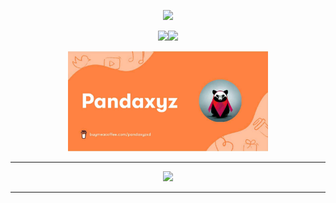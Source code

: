 
</p>
<p align="center">
<a href="https://discord.com/users/801950534680182784">
<img src="https://lanyard-profile-readme.vercel.app/api/801950534680182784?theme=dark&bg=292b2f&animated=true&hideDiscrim=true&borderRadius=27px&idleMessage=Always%20programming%20💗">
 </a>


<p align="center">
<a href="https://www.twitter.com/Pandaxyzzz" target="_blank" rel="noreferrer"><img
src="https://img.shields.io/twitter/follow/Pandaxyzzz?logo=twitter&style=for-the-badge&color=0891b2&labelColor=1c1917"
/></a><a href="https://www.github.com/Pandaxyz-xd" target="_blank" rel="noreferrer"><img
src="https://img.shields.io/github/followers/Pandaxyz-xd?logo=github&style=for-the-badge&color=0891b2&labelColor=1c1917" /></a>
</p>

<p align="center">
  <a href="https://www.buymeacoffee.com/pandaxyzxd">
  <img widht="160px" height="160px" src="bmac.jpg">
  </a>
  
---
<p align="center">
<img src="https://skillicons.dev/icons?i=html,css,js,react,nodejs,gcp,bootstrap,discord,figma,firebase,git,nextjs,tailwind,vite,wordpress,&theme=dark"/>
</p>

---

